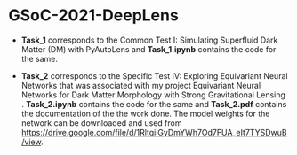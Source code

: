 # GSoC-2021-DeepLens

* **Task_1** corresponds to the Common Test I: Simulating Superfluid Dark Matter (DM) with PyAutoLens and **Task_1.ipynb** contains the code for the same.

* **Task_2** corresponds to the Specific Test IV: Exploring Equivariant Neural Networks that was associated with my project Equivariant Neural Networks for Dark Matter Morphology with Strong Gravitational Lensing .  **Task_2.ipynb** contains the code for the same and  **Task_2.pdf** contains the documentation of the the work done. The model weights for the network can be downloaded and used from https://drive.google.com/file/d/1RltqiiGyDmYWh7Od7FUA_eIt7TYSDwuB/view.

